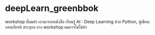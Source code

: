 # deepLearn_greenbbok
workshop ที่ผมทำ เอามาจากหนังสือ เรียนรู้ AI : Deep Learning ด้วย Python, ผู้เขียน: กอบเกียรติ สระอุบล
บาง workshop ผมอาจไม่ได้ทำ
